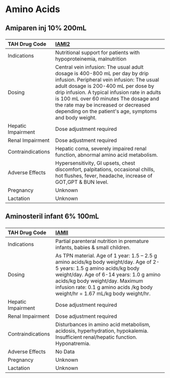 # Amino Acids

## Amiparen inj 10% 200mL

##### 

| TAH Drug Code      | [IAMI2](https://www.tahsda.org.tw/drugs/hissearch.php?drug_code=IAMI2)                                                                                                                                                                                                                                                                                      |
|:-------------------|:------------------------------------------------------------------------------------------------------------------------------------------------------------------------------------------------------------------------------------------------------------------------------------------------------------------------------------------------------------|
| Indications        | Nutritional support for patients with hypoproteinemia, malnutrition                                                                                                                                                                                                                                                                                         |
| Dosing             | Central vein infusion: The usual adult dosage is 400-800 mL per day by drip infusion. Peripheral vein infusion: The usual adult dosage is 200-400 mL per dose by drip infusion. A typical infusion rate in adults is 100 mL over 60 minutes The dosage and the rate may be increased or decreased depending on the patient's age, symptoms and body weight. |
| Hepatic Impairment | Dose adjustment required                                                                                                                                                                                                                                                                                                                                    |
| Renal Impairment   | Dose adjustment required                                                                                                                                                                                                                                                                                                                                    |
| Contraindications  | Hepatic coma, severely impaired renal function, abnormal amino acid metabolism.                                                                                                                                                                                                                                                                             |
| Adverse Effects    | Hypersensitivity, GI upsets, chest discomfort, palpitations, occasional chills, hot flushes, fever, headache, increase of GOT,GPT & BUN level.                                                                                                                                                                                                              |
| Pregnancy          | Unknown                                                                                                                                                                                                                                                                                                                                                     |
| Lactation          | Unknown                                                                                                                                                                                                                                                                                                                                                     |

## Aminosteril infant 6% 100mL

##### 

| TAH Drug Code      | [IAMII](https://www.tahsda.org.tw/drugs/hissearch.php?drug_code=IAMII)                                                                                                                                                                                                                |
|:-------------------|:--------------------------------------------------------------------------------------------------------------------------------------------------------------------------------------------------------------------------------------------------------------------------------------|
| Indications        | Partial parenteral nutrition in premature infants, babies & small children.                                                                                                                                                                                                           |
| Dosing             | As TPN material. Age of 1 year: 1.5 – 2.5 g amino acids/kg body weight/day. Age of 2-5 years: 1.5 g amino acids/kg body weight/day. Age of 6-14 years: 1.0 g amino acids/kg body weight/day. Maximum infusion rate: 0.1 g amino acids /kg body weight/hr = 1.67 mL/kg body weight/hr. |
| Hepatic Impairment | Dose adjustment required                                                                                                                                                                                                                                                              |
| Renal Impairment   | Dose adjustment required                                                                                                                                                                                                                                                              |
| Contraindications  | Disturbances in amino acid metabolism, acidosis, hyperhydration, hypokalemia. Insufficient renal/hepatic function. Hyponatremia.                                                                                                                                                      |
| Adverse Effects    | No Data                                                                                                                                                                                                                                                                               |
| Pregnancy          | Unknown                                                                                                                                                                                                                                                                               |
| Lactation          | Unknown                                                                                                                                                                                                                                                                               |

